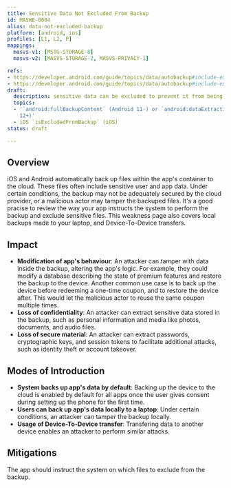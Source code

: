 ```yaml
---
title: Sensitive Data Not Excluded From Backup
id: MASWE-0004
alias: data-not-excluded-backup
platform: [android, ios]
profiles: [L1, L2, P]
mappings:
  masvs-v1: [MSTG-STORAGE-8]
  masvs-v2: [MASVS-STORAGE-2, MASVS-PRIVACY-1]

refs:
- https://developer.android.com/guide/topics/data/autobackup#include-exclude-android-11
- https://developer.android.com/guide/topics/data/autobackup#include-exclude-android-12
draft:
  description: sensitive data can be excluded to prevent it from being backed up.
  topics:
  - '`android:fullBackupContent` (Android 11-) or `android:dataExtractionRules` (Android
    12+)'
  - iOS `isExcludedFromBackup` (iOS)
status: draft

---
```


## Overview

iOS and Android automatically back up files within the app's container to the cloud. These files often include sensitive user and app data. Under certain conditions, the backup may not be adequately secured by the cloud provider, or a malicious actor may tamper the backuped files. It's a good pracise to review the way your app instructs the system to perform the backup and exclude sensitive files. This weakness page also covers local backups made to your laptop, and Device-To-Device transfers.

## Impact

- **Modification of app's behaviour**: An attacker can tamper with data inside the backup, altering the app's logic. For example, they could modify a database describing the state of premium features and restore the backup to the device. Another common use case is to back up the device before redeeming a one-time coupon, and to restore the device after. This would let the malicious actor to reuse the same coupon multiple times.
- **Loss of confidentiality**: An attacker can extract sensitive data stored in the backup, such as personal information and media like photos, documents, and audio files.
- **Loss of secure material**: An attacker can extract passwords, cryptographic keys, and session tokens to facilitate additional attacks, such as identity theft or account takeover.

## Modes of Introduction

- **System backs up app's data by default**: Backing up the device to the cloud is enabled by default for all apps once the user gives consent during setting up the phone for the first time.
- **Users can back up app's data locally to a laptop**: Under certain conditions, an attacker can tamper the backup locally.
- **Usage of Device-To-Device transfer**: Transfering data to another device enables an attacker to perform similar attacks.

## Mitigations

The app should instruct the system on which files to exclude from the backup.
